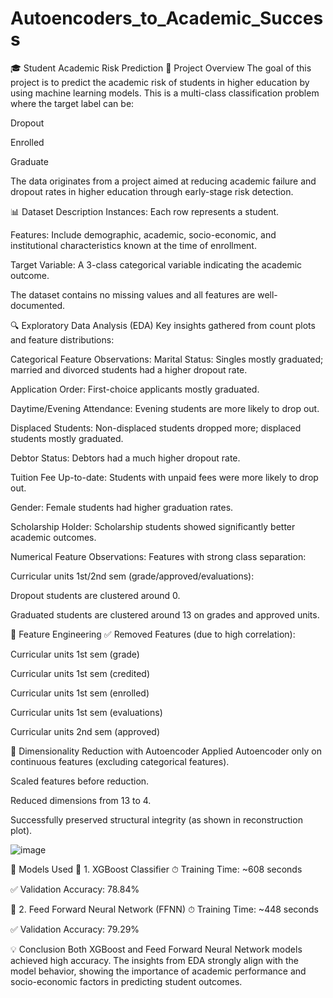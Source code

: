 # Autoencoders_to_Academic_Success

🎓 Student Academic Risk Prediction
📘 Project Overview
The goal of this project is to predict the academic risk of students in higher education by using machine learning models. This is a multi-class classification problem where the target label can be:

Dropout

Enrolled

Graduate

The data originates from a project aimed at reducing academic failure and dropout rates in higher education through early-stage risk detection.


📊 Dataset Description
Instances: Each row represents a student.

Features: Include demographic, academic, socio-economic, and institutional characteristics known at the time of enrollment.

Target Variable: A 3-class categorical variable indicating the academic outcome.

The dataset contains no missing values and all features are well-documented.



🔍 Exploratory Data Analysis (EDA)
Key insights gathered from count plots and feature distributions:



Categorical Feature Observations:
Marital Status: Singles mostly graduated; married and divorced students had a higher dropout rate.

Application Order: First-choice applicants mostly graduated.

Daytime/Evening Attendance: Evening students are more likely to drop out.

Displaced Students: Non-displaced students dropped more; displaced students mostly graduated.

Debtor Status: Debtors had a much higher dropout rate.

Tuition Fee Up-to-date: Students with unpaid fees were more likely to drop out.

Gender: Female students had higher graduation rates.

Scholarship Holder: Scholarship students showed significantly better academic outcomes.



Numerical Feature Observations:
Features with strong class separation:

Curricular units 1st/2nd sem (grade/approved/evaluations):

Dropout students are clustered around 0.

Graduated students are clustered around 13 on grades and approved units.




📌 Feature Engineering
✅ Removed Features (due to high correlation):

Curricular units 1st sem (grade)

Curricular units 1st sem (credited)

Curricular units 1st sem (enrolled)

Curricular units 1st sem (evaluations)

Curricular units 2nd sem (approved)




🧬 Dimensionality Reduction with Autoencoder
Applied Autoencoder only on continuous features (excluding categorical features).

Scaled features before reduction.

Reduced dimensions from 13 to 4.

Successfully preserved structural integrity (as shown in reconstruction plot).

![image](https://github.com/user-attachments/assets/6f46e807-8463-4bda-819d-e3881f681f55)




🧠 Models Used
🔷 1. XGBoost Classifier
⏱ Training Time: ~608 seconds

✅ Validation Accuracy: 78.84%

🔶 2. Feed Forward Neural Network (FFNN)
⏱ Training Time: ~448 seconds

✅ Validation Accuracy: 79.29%




💡 Conclusion
Both XGBoost and Feed Forward Neural Network models achieved high accuracy. The insights from EDA strongly align with the model behavior, showing the importance of academic performance and socio-economic factors in predicting student outcomes.
